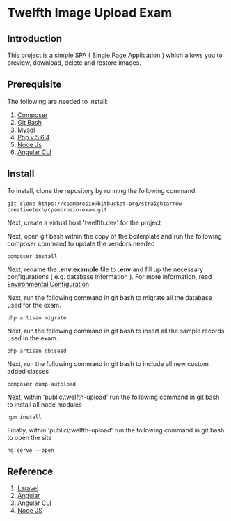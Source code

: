 # Twelfth Image Upload Exam

## Introduction

This project is a simple SPA ( Single Page Application ) which allows you to preview, download, delete and restore images. 

## Prerequisite

The following are needed to install:

1. [Composer](https://getcomposer.org/)
2. [Git Bash](https://git-for-windows.github.io/)
3. [Mysql](https://www.mysql.com/)
4. [Php v.5.6.4 ](http://php.net/)
5. [Node Js](https://nodejs.org/en/)
6. [Angular CLI](https://cli.angular.io/)

## Install

To install, clone the repository by running the following command:

	git clone https://cpambrosio@bitbucket.org/straightarrow-creativetech/cpambrosio-exam.git

Next, create a virtual host 'twelfth.dev' for the project

Next, open git bash within the copy of the boilerplate and run the following composer command to update the vendors needed

	composer install

Next, rename the **.env.example** file to **.env** and fill up the necessary configurations ( e.g. database information ). For more information, read [Environmental Configuration](https://laravel.com/docs/5.5/configuration)

Next, run the following command in git bash to migrate all the database used for the exam.

	php artisan migrate

Next, run the following command in git bash to insert all the sample records used in the exam.

	php artisan db:seed

Next, run the following command in git bash to include all new custom added classes

	composer dump-autoload

Next, within 'public\twelfth-upload' run the following command in git bash to install all node modules

	npm install

Finally, within 'public\twelfth-upload' run the following command in git bash to open the site

	ng serve --open

## Reference

1. [Laravel](https://laravel.com/)
2. [Angular](https://angular.io/)
3. [Angular CLI](https://cli.angular.io/)
4. [Node JS](https://nodejs.org/en/)